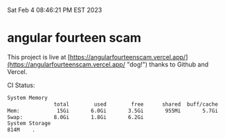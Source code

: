 Sat Feb  4 08:46:21 PM EST 2023

# angular fourteen scam


This project is live at [https://angularfourteenscam.vercel.app/](https://angularfourteenscam.vercel.app/ "dog!") thanks to Github and Vercel.

CI Status: 

```bash
System Memory
               total        used        free      shared  buff/cache   available
Mem:            15Gi       6.0Gi       3.5Gi       955Mi       5.7Gi       8.0Gi
Swap:          8.0Gi       1.8Gi       6.2Gi
System Storage
814M	.
